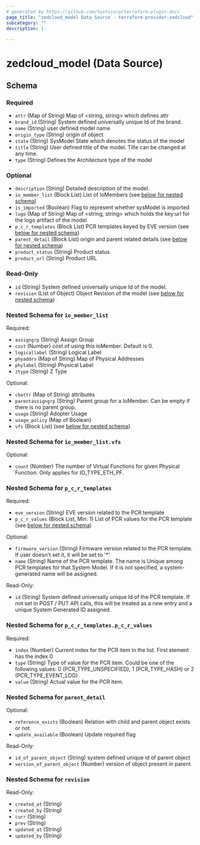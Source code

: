 ```yaml
---
# generated by https://github.com/hashicorp/terraform-plugin-docs
page_title: "zedcloud_model Data Source - terraform-provider-zedcloud"
subcategory: ""
description: |-
  
---
```


# zedcloud_model (Data Source)





<!-- schema generated by tfplugindocs -->
## Schema

### Required

- `attr` (Map of String) Map of <string, string> which defines attr
- `brand_id` (String) System defined universally unique Id of the brand.
- `name` (String) user defined model name
- `origin_type` (String) origin of object
- `state` (String) SysModel State which denotes the status of the model
- `title` (String) User defined title of the model. Title can be changed at any time.
- `type` (String) Defines the Architecture type of the model

### Optional

- `description` (String) Detailed description of the model.
- `io_member_list` (Block List) List of IoMembers (see [below for nested schema](#nestedblock--io_member_list))
- `is_imported` (Boolean) Flag to represent whether sysModel is imported
- `logo` (Map of String) Map of <string, string> which holds the key:url for the logo artifact of the model
- `p_c_r_templates` (Block List) PCR templates keyed by EVE version (see [below for nested schema](#nestedblock--p_c_r_templates))
- `parent_detail` (Block List) origin and parent related details (see [below for nested schema](#nestedblock--parent_detail))
- `product_status` (String) Product status
- `product_url` (String) Product URL

### Read-Only

- `id` (String) System defined universally unique Id of the model.
- `revision` (List of Object) Object Revision  of the model (see [below for nested schema](#nestedatt--revision))

<a id="nestedblock--io_member_list"></a>
### Nested Schema for `io_member_list`

Required:

- `assigngrp` (String) Assign Group
- `cost` (Number) cost of using this ioMember. Default is 0.
- `logicallabel` (String) Logical Label
- `phyaddrs` (Map of String) Map of Physical Addresses
- `phylabel` (String) Physical Label
- `ztype` (String) Z Type

Optional:

- `cbattr` (Map of String) attributes
- `parentassigngrp` (String) Parent group for a IoMember. Can be empty if there is no parent group.
- `usage` (String) Adopter Usage
- `usage_policy` (Map of Boolean)
- `vfs` (Block List) (see [below for nested schema](#nestedblock--io_member_list--vfs))

<a id="nestedblock--io_member_list--vfs"></a>
### Nested Schema for `io_member_list.vfs`

Optional:

- `count` (Number) The number of Virtual Functions for given Physical Function. Only applies for IO_TYPE_ETH_PF.



<a id="nestedblock--p_c_r_templates"></a>
### Nested Schema for `p_c_r_templates`

Required:

- `eve_version` (String) EVE version related to the PCR template
- `p_c_r_values` (Block List, Min: 1) List of PCR values for the PCR template (see [below for nested schema](#nestedblock--p_c_r_templates--p_c_r_values))

Optional:

- `firmware_version` (String) Firmware version related to the PCR template. If user doesn't set it, it will be set to '*'
- `name` (String) Name of the PCR template. The name is Unique among PCR templates for that System Model. If it is not specified, a system-generated name will be assigned.

Read-Only:

- `id` (String) System defined universally unique Id of the PCR template. If not set in POST / PUT API calls, this will be treated as a new entry and a unique System Generated ID assigned.

<a id="nestedblock--p_c_r_templates--p_c_r_values"></a>
### Nested Schema for `p_c_r_templates.p_c_r_values`

Required:

- `index` (Number) Current index for the PCR item in the list. First element has the index 0
- `type` (String) Type of value for the PCR item. Could be one of the following values: 0 (PCR_TYPE_UNSPECIFIED), 1 (PCR_TYPE_HASH) or 2 (PCR_TYPE_EVENT_LOG)
- `value` (String) Actual value for the PCR item.



<a id="nestedblock--parent_detail"></a>
### Nested Schema for `parent_detail`

Optional:

- `reference_exists` (Boolean) Relation with child and parent object exists or not
- `update_available` (Boolean) Update required flag

Read-Only:

- `id_of_parent_object` (String) system defined unique id of parent object
- `version_of_parent_object` (Number) version of object present in parent


<a id="nestedatt--revision"></a>
### Nested Schema for `revision`

Read-Only:

- `created_at` (String)
- `created_by` (String)
- `curr` (String)
- `prev` (String)
- `updated_at` (String)
- `updated_by` (String)
